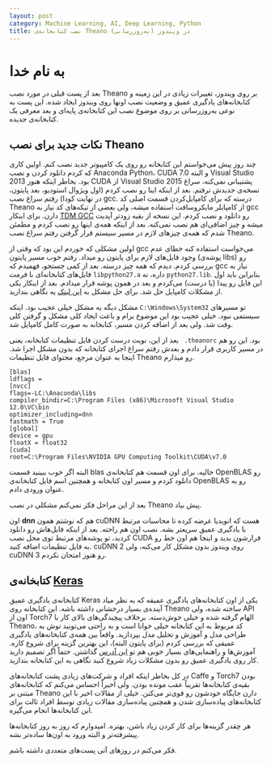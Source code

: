 ```yaml
---
layout: post
category: Machine Learning, AI, Deep Learning, Python
title: نصب کتابخانه‌ی Theano در ویندوز (به‌روزرسانی)
---
```

به نام خدا
===========

بعد از پست قبلی در مورد نصب Theano بر روی ویندوز، تغییرات زیادی در این زمینه و کتابخانه‌های یادگیری عمیق و وضعیت نصب اونها روی ویندوز ایجاد شده. این پست به نوعی به‌روزرسانی بر روی موضوع نصب این کتابخانه‌ی پایه‌ای و بعد معرفی یک کتابخانه‌ی جدیده.

## نکات جدید برای نصب Theano
چند روز پیش می‌خواستم این کتابخانه رو روی یک کامپیوتر جدید نصب کنم.
اولین کاری که کردم دانلود کردن و نصب Anaconda Python، CUDA 7.0 و البته Visual Studio 2013 بود. بخاطر اینکه هنوز CUDA از Visual Studio 2015 پشتیبانی نمی‌کنه، سراغ نسخه‌ی جدیدش نرفتم.
بعد از اینکه اینا رو نصب کردم (اول ویژوال استودیو، بعد پایتون، در نهایت کودا) رفتم سراغ نصب gcc. درسته که برای کامپایل‌کردن قسمت اصلی کد Theano از کامپایلر مایکروسافت استفاده میشه، ولی بعضی از تیکه‌های کد نیاز به gcc دارن.
برای اینکار [TDM GCC](http://tdm-gcc.tdragon.net/) رو دانلود و نصب کردم. این نسخه از بقیه زودتر آپدیت میشه و چیز اضافی‌ای هم نصب نمی‌کنه.
بعد از اینکه همه‌ی اینها رو نصب کردم و مطمئن شدم که همه‌ی چیزهای لازم در مسیر سیستم قرار گرفتن رفتم سراغ نصب Theano.

اولین مشکلی که خوردم این بود که وقتی از gcc می‌خواست استفاده کنه خطای عدم وجود فایل‌های لازم برای پایتون رو میداد. رفتم خوب مسیر پایتون (پوشه‌ی libs) رو بررسی کردم. دیدم که همه چیز درسته.
بعد از کمی جستجو، فهمیدم که gcc نیاز به فایل‌های کتابخانه‌ای با فرمت `libpython27.a` داره، نه `python27.lib`. بنابراین باید اول این فایل رو پیدا (یا درست) می‌کردم و بعد در همون پوشه قرار میدادم. بعد از اینکار یکی از مشکلات کامپایل حل شد.
برای حل مشکل به [این لینک](https://github.com/Theano/Theano/issues/2867) یه نگاهی بندازید.

مشکل دیگه یه مشکل خیلی عجیب بود. اینکه `C:\Windows\System32` تو مسیرهای سیستمی نبود. خیلی عجیب بود این موضوع برام و باعث ایجاد کلی مشکل و گرفتن کلی وقت شد. ولی بعد از اضافه کردن مسیر، کتابخانه به صورت کامل کامپایل شد.

بعد از این، نوبت درست کردن فایل تنظیمات کتابخانه، یعنی ` .theanorc` بود. این رو هم در مسیر کاربری قرار دادم و بعدش رفتم سراغ اجرای کتابخانه که بدون مشکل اجرا شد. اینجا به عنوان مرجع، محتوای فایل تنظیمات Theano رو میذارم.


    [blas]
    ldflags =
    [nvcc]
    flags=-LC:\Anaconda\libs
    compiler_bindir=C:\Program Files (x86)\Microsoft Visual Studio 12.0\VC\bin
    optimizer_including=dnn
    fastmath = True
    [global]
    device = gpu
    floatX = float32
    [cuda]
    root=C:\Program Files\NVIDIA GPU Computing Toolkit\CUDA\v7.0


البته اگر خوب ببینید قسمت blas خالیه. برای اون قسمت هم کتابخانه‌ی OpenBLAS رو دانلود کردم و مسیر اون کتابخانه و همچنین اسم فایل کتابخانه‌ی OpenBLAS رو به عنوان ورودی دادم.

بعد از این مراحل فکر نمی‌کنم مشکلی در نصب Theano پیش بیاد.

اون **dnn** هم که نوشتم همون cuDNN هست که انویدیا عرضه کرده تا محاسبات مرتبط با یادگیری عمیق سریعتر بشه. نصب اون هم راحته. بعد از اینکه فایل‌هاش رو دانلود کردید، تو پوشه‌های مرتبط توی محل نصب CUDA قرارشون بدید و اینجا هم اون خط رو به فایل تنظیمات اضافه کنید. cuDNN 2 روی ویندوز بدون مشکل کار می‌کنه، ولی cuDNN 3 رو هنوز امتحان نکردم.

## کتابخانه‌ی [Keras](https://github.com/fchollet/keras)
کتابخانه‌ی یادگیری عمیق Keras یکی از اون کتابخانه‌های یادگیری عمیقه که به نظر میاد آینده‌ی بسیار درخشانی داشته باشه. این کتابخانه روی Theano ساخته شده، ولی API اون از Torch7 الهام گرفته شده و خیلی خوش‌دسته. برخلاف پیچیدگی‌های بالای کار با Theano، کد مربوط به این کتابخانه خیلی خوانا است و به راحتی می‌تونید توش به طراحی مدل و آموزش و تحلیل مدل بپردازید. واقعاً بین همه‌ی کتابخانه‌های یادگیری عمیقی که بررسی کردم (برای پایتون البته)، این بهترین گزینه برای شروع کاره. آموزش‌ها و راهنمایی‌های بسیار خوبی هم تو [این آدرس](http://keras.io/) گذاشتن. حتماً اگر تصمیم دارید کار روی یادگیری عمیق رو بدون مشکلات زیاد شروع کنید نگاهی به این کتابخانه بندازید.

در کل بخاطر اینکه افراد و شرکت‌های زیادی پشت کتابخانه‌های Caffe و Torch7 بودن بقیه‌ی کتابخانه‌ها تقریباً عقب مونده بودن. ولی اخیراً احساس می‌کنم که کتابخانه‌های مبتنی بر Theano دارن جایگاه خودشون رو قوی‌تر می‌کنن. خیلی از مقالات اخیر با این کتابخانه‌های پیاده‌سازی شدن و همچنین پیاده‌سازی مقالات زیادی توسط افراد ثالث برای این کتابخانه‌ها انجام می‌گیره.

هر چقدر گزینه‌ها برای کار کردن زیاد باشن، بهتره. امیدوارم که روز به روز کتابخانه‌ها پیشرفته‌تر و البته ورود به اون‌ها ساده‌تر بشه.

فکر می‌کنم در روزهای آتی پست‌های متعددی داشته باشم.